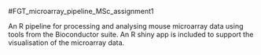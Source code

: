 #FGT_microarray_pipeline_MSc_assignment1

An R pipeline for processing and analysing mouse microarray data using tools from the Bioconductor suite. An R shiny app is included to support the visualisation of the microarray data. 
